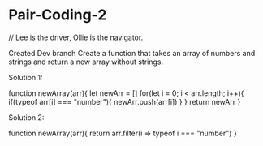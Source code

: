 # Pair-Coding-2
// Lee is the driver, Ollie is the navigator.

Created Dev branch
Create a function that takes an array of numbers and strings and return a new array without strings.

Solution 1:

function newArray(arr){
    let newArr = []
    for(let i = 0; i < arr.length; i++){
        if(typeof arr[i] === "number"){
            newArr.push(arr[i])
        }
    }
    return newArr
}

Solution 2:

function newArray(arr){
    return arr.filter(i => typeof i === "number")
}

